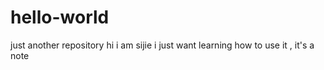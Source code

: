 # hello-world
just another repository
hi i am sijie 
i  just want learning how to use it , it's a note  
